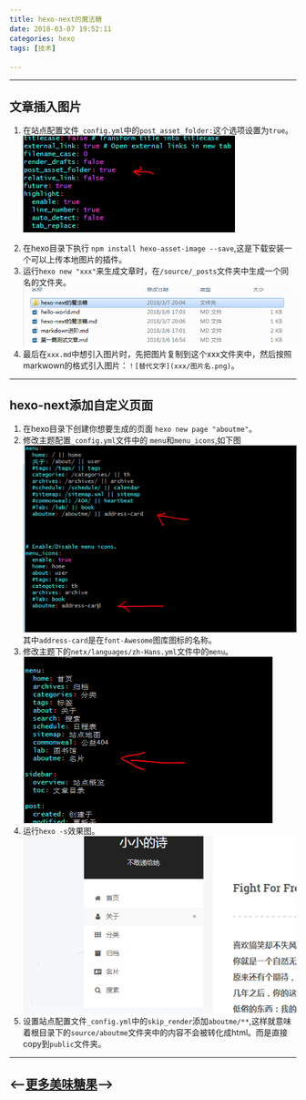 ```yaml
---
title: hexo-next的魔法糖
date: 2018-03-07 19:52:11
categories: hexo
tags: [技术]  

---
```

___
## 文章插入图片
1. 在站点配置文件`_config.yml`中的`post_asset_folder:`这个选项设置为`true`。
![](hexo-next的魔法糖/zdpz.png)
<!-- more -->
2. 在hexo目录下执行 `npm install hexo-asset-image --save`,这是下载安装一个可以上传本地图片的插件。
3. 运行`hexo new "xxx"`来生成文章时，在`/source/_posts`文件夹中生成一个同名的文件夹。
![](hexo-next的魔法糖/wjj.png)
4. 最后在`xxx.md`中想引入图片时，先把图片复制到这个xxx文件夹中，然后按照markwown的格式引入图片：`！[替代文字](xxx/图片名.png)`。
___
## hexo-next添加自定义页面
1. 在hexo目录下创建你想要生成的页面	`hexo new page "aboutme"`。
2. 修改主题配置`_config.yml`文件中的 `menu`和`menu_icons`,如下图
![eg](hexo-next的魔法糖/menu.png)  
其中`address-card`是在`font-Awesome`图库图标的名称。
3. 修改主题下的`netx/languages/zh-Hans.yml`文件中的`menu`。
![](hexo-next的魔法糖/aboutme.png)
4. 运行`hexo -s`效果图。
![](hexo-next的魔法糖/xgt.png)
5. 设置站点配置文件`_config.yml`中的`skip_render`添加`aboutme/**`,这样就意味着根目录下的`source/aboutme`文件夹中的内容不会被转化成html。而是直接copy到`public`文件夹。
___
## <--[更多美味糖果](http://shenzekun.cn/hexo%E7%9A%84next%E4%B8%BB%E9%A2%98%E4%B8%AA%E6%80%A7%E5%8C%96%E9%85%8D%E7%BD%AE%E6%95%99%E7%A8%8B.html)-->

